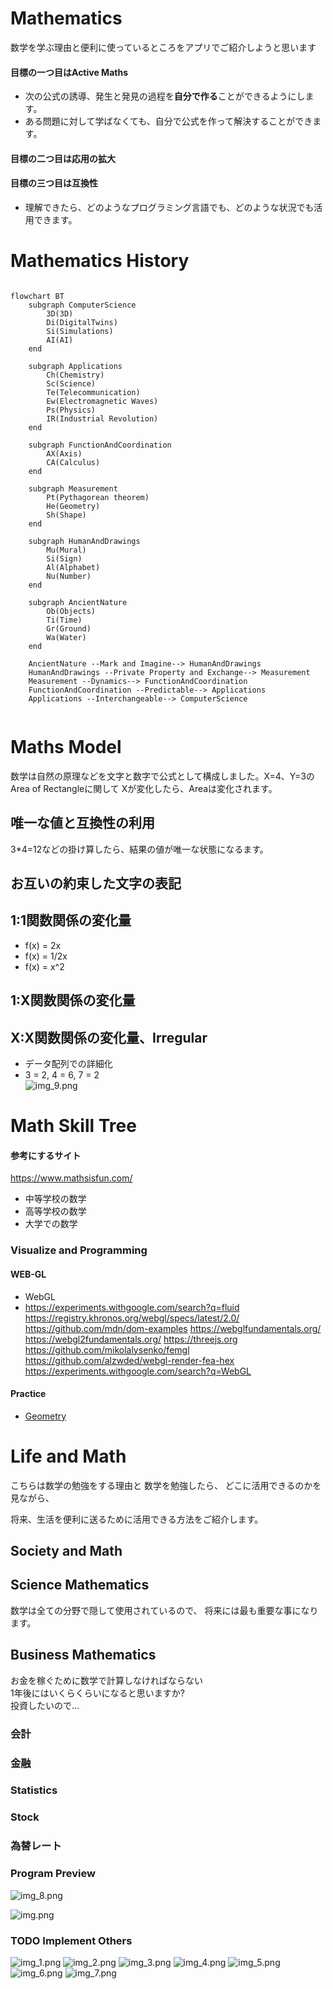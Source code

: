 # Mathematics
数学を学ぶ理由と便利に使っているところをアプリでご紹介しようと思います

#### 目標の一つ目はActive Maths
* 次の公式の誘導、発生と発見の過程を**自分で作る**ことができるようにします。
* ある問題に対して学ばなくても、自分で公式を作って解決することができます。

#### 目標の二つ目は応用の拡大

#### 目標の三つ目は互換性
* 理解できたら、どのようなプログラミング言語でも、どのような状況でも活用できます。


# Mathematics History
```mermaid

flowchart BT
    subgraph ComputerScience
        3D(3D)
        Di(DigitalTwins)
        Si(Simulations)
        AI(AI)
    end
    
    subgraph Applications
        Ch(Chemistry)
        Sc(Science)
        Te(Telecommunication)
        Ew(Electromagnetic Waves)
        Ps(Physics)
        IR(Industrial Revolution)
    end

    subgraph FunctionAndCoordination
        AX(Axis)
        CA(Calculus)
    end

    subgraph Measurement
        Pt(Pythagorean theorem)
        He(Geometry)
        Sh(Shape)
    end

    subgraph HumanAndDrawings
        Mu(Mural)
        Si(Sign)
        Al(Alphabet)
        Nu(Number)
    end

    subgraph AncientNature
        Ob(Objects)
        Ti(Time)
        Gr(Ground)
        Wa(Water)
    end

    AncientNature --Mark and Imagine--> HumanAndDrawings
    HumanAndDrawings --Private Property and Exchange--> Measurement
    Measurement --Dynamics--> FunctionAndCoordination
    FunctionAndCoordination --Predictable--> Applications
    Applications --Interchangeable--> ComputerScience


```

# Maths Model
数学は自然の原理などを文字と数字で公式として構成しました。X=4、Y=3のArea of Rectangleに関して
Xが変化したら、Areaは変化されます。
## 唯一な値と互換性の利用
  3*4=12などの掛け算したら、結果の値が唯一な状態になるます。

## お互いの約束した文字の表記

## 1:1関数関係の変化量
* f(x) = 2x
* f(x) = 1/2x
* f(x) = x^2
## 1:X関数関係の変化量

## X:X関数関係の変化量、Irregular
* データ配列での詳細化
* 3 = 2, 4 = 6, 7 = 2\
![img_9.png](importmap/mathisfun/imgs/img_9.png)

# Math Skill Tree

#### 参考にするサイト
https://www.mathsisfun.com/

* 中等学校の数学
* 高等学校の数学
* 大学での数学


### Visualize and Programming
#### WEB-GL

* WebGL
* https://experiments.withgoogle.com/search?q=fluid
https://registry.khronos.org/webgl/specs/latest/2.0/
https://github.com/mdn/dom-examples
https://webglfundamentals.org/
https://webgl2fundamentals.org/
https://threejs.org
https://github.com/mikolalysenko/femgl
https://github.com/alzwded/webgl-render-fea-hex
https://experiments.withgoogle.com/search?q=WebGL

#### Practice

* [Geometry](importmap/mathisfun/curr/Geometry.md)



# Life and Math
こちらは数学の勉強をする理由と
数学を勉強したら、
どこに活用できるのかを見ながら、

将来、生活を便利に送るために活用できる方法をご紹介します。

## Society and Math


## Science Mathematics
数学は全ての分野で隠して使用されているので、
将来には最も重要な事になります。

## Business Mathematics
お金を稼ぐために数学で計算しなければならない\
1年後にはいくらくらいになると思いますか?\
投資したいので...
### 会計
### 金融
### Statistics
### Stock
### 為替レート




### Program Preview

![img_8.png](importmap/mathisfun/imgs/img_8.png)

![img.png](importmap/mathisfun/imgs/img.png)

### TODO Implement Others
![img_1.png](importmap/mathisfun/imgs/img_1.png)
![img_2.png](importmap/mathisfun/imgs/img_2.png)
![img_3.png](importmap/mathisfun/imgs/img_3.png)
![img_4.png](importmap/mathisfun/imgs/img_4.png)
![img_5.png](importmap/mathisfun/imgs/img_5.png)
![img_6.png](importmap/mathisfun/imgs/img_6.png)
![img_7.png](importmap/mathisfun/imgs/img_7.png)

	
